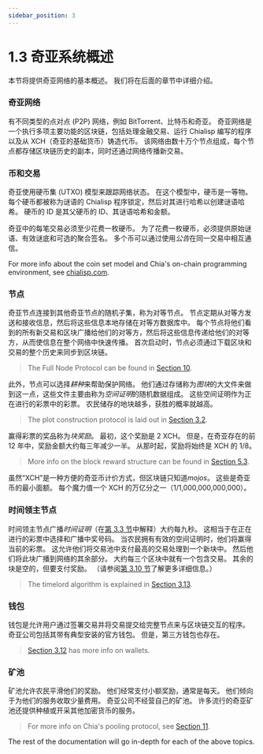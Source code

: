```yaml
---
sidebar_position: 3
---
```


# 1.3 奇亚系统概述

本节将提供奇亚网络的基本概述。 我们将在后面的章节中详细介绍。

### 奇亚网络
有不同类型的点对点 (P2P) 网络，例如 BitTorrent、比特币和奇亚。 奇亚网络是一个执行多项主要功能的区块链，包括处理金融交易、运行 Chialisp 编写的程序以及从 XCH（奇亚的基础货币）铸造代币。 该网络由数十万个节点组成，每个节点都存储区块链历史的副本，同时还通过网络传播新交易。

### 币和交易
奇亚使用硬币集 (UTXO) 模型来跟踪网络状态。 在这个模型中，硬币是一等物。 每个硬币都被称为谜语的 Chialisp 程序锁定，然后对其进行哈希以创建谜语哈希。 硬币的 ID 是其父硬币的 ID、其谜语哈希和金额。

奇亚中的每笔交易必须至少花费一枚硬币。 为了花费一枚硬币，必须提供原始谜语、有效谜底和可选的聚合签名。 多个币可以通过使用*公告*在同一交易中相互通信。

For more info about the coin set model and Chia's on-chain programming environment, see [chialisp.com](https://chialisp.com).

### 节点
奇亚节点连接到其他奇亚节点的随机子集，称为对等节点。 节点定期从对等方发送和接收信息，然后将这些信息本地存储在对等方数据库中。 每个节点将他们看到的所有新交易和区块广播给他们的对等方，然后将这些信息传递给他们的对等方，从而使信息在整个网络中快速传播。 首次启动时，节点必须通过下载区块和交易的整个历史来同步到区块链。
> The Full Node Protocol can be found in [Section 10](/docs/10protocol/protocol "Section 3.10: Full Node Protocol").

此外，节点可以选择*耕种*来帮助保护网络。 他们通过存储称为*图块*的大文件来做到这一点，这些文件主要由称为*空间证明*的随机数据组成。 这些空间证明作为正在进行的彩票中的彩票。 农民储存的地块越多，获胜的概率就越高。
> The plot construction protocol is laid out in [Section 3.2](/docs/03consensus/proof-of-space "Section 3.2: Proof of Space.").

赢得彩票的奖品称为*块奖励*。 最初，这个奖励是 2 XCH。 但是，在奇亚存在的前 12 年中，奖励金额大约每三年减少一半。 从那时起，奖励将始终是 XCH 的 1/8。
> More info on the block reward structure can be found in [Section 5.3](/docs/05block-validation/block_rewards "Section 5.3: Block Rewards").

虽然“XCH”是一种方便的奇亚币计价方式，但区块链只知道*mojos*。 这些是奇亚币的最小面额。 每个魔力值一个 XCH 的万亿分之一（1/1,000,000,000,000）。

### 时间领主节点
时间领主节点广播*时间证明*（在[第 3.3 节](/docs/03consensus/vdfs "Section 3.3: VDFs")中解释）大约每九秒。 这相当于在正在进行的彩票中选择和广播中奖号码。 当农民拥有有效的空间证明时，他们将赢得当前的彩票。 这允许他们将交易池中支付最高的交易处理到一个新块中。 然后他们将此块广播到网络的其余部分。 大约每三个区块中就有一个包含交易。 其余的块是空的，但要支付奖励。 （请参阅[第 3.10 节](/docs/03consensus/foliage "Section 3.10: Foliage")了解更多详细信息。）
> The timelord algorithm is explained in [Section 3.13](/docs/03consensus/timelords "Section 3.13: Timelord Algorithm").

### 钱包
钱包是允许用户通过签署交易并将交易提交给完整节点来与区块链交互的程序。 奇亚公司包括其带有典型安装的官方钱包。 但是，第三方钱包也存在。
> [Section 3.12](/docs/03consensus/light_clients "Section 3.12: Light Clients") has more info on wallets.

### 矿池
矿池允许农民平滑他们的奖励。 他们经常支付小额奖励，通常是每天。 他们倾向于为他们的服务收取少量费用。 奇亚公司不经营自己的矿池。 许多流行的奇亚矿池还提供种植或开采其他加密货币的服务。
> For more info on Chia's pooling protocol, see [Section 11](/docs/11pooling/pooling "Section 11: Pooling").

The rest of the documentation will go in-depth for each of the above topics.
